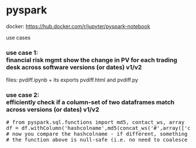 # pyspark

docker:
https://hub.docker.com/r/jupyter/pyspark-notebook

use cases

<h3>
  use case 1:<br>
  financial risk mgmt
  show the change in PV for each trading desk across software versions (or dates) v1/v2
</h3>

files:
pvdiff.ipynb + its exports pvdiff.html and pvdiff.py

<h3>
  use case 2:<br>
  efficiently check if a column-set of two dataframes match across versions (or dates) v1/v2
</h3>

<pre>
# from pyspark.sql.functions import md5, contact_ws, array
df = df.withColumn('hashcolname',md5(concat_ws('#',array(['column1','column2','column3']))))
# now you compare the hashcolname - if different, something within the column group must be different.
# the function above is null-safe (i.e. no need to coalesce nulls)
</pre>
